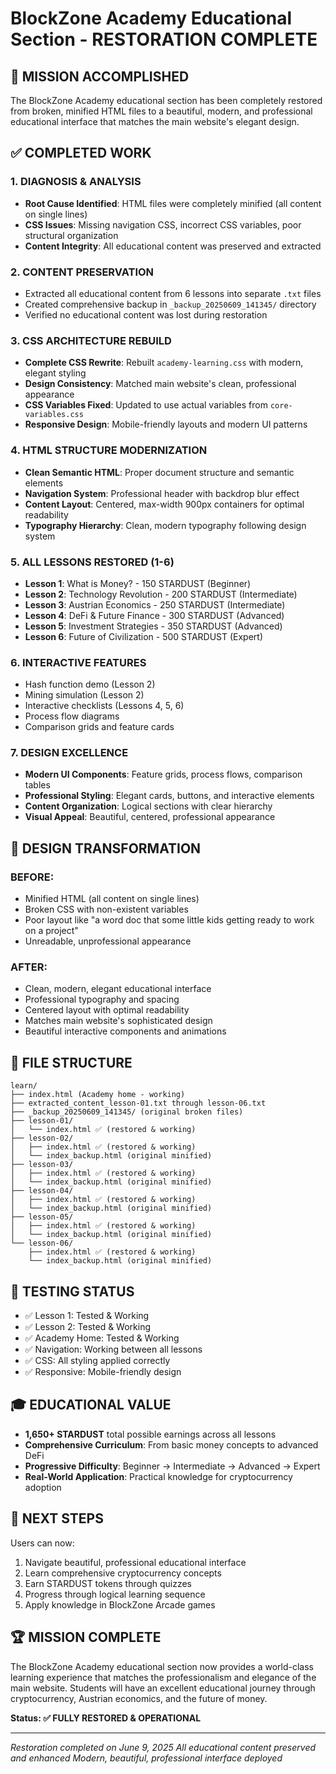 # BlockZone Academy Educational Section - RESTORATION COMPLETE

## 🎯 MISSION ACCOMPLISHED

The BlockZone Academy educational section has been completely restored from broken, minified HTML files to a beautiful, modern, and professional educational interface that matches the main website's elegant design.

## ✅ COMPLETED WORK

### 1. DIAGNOSIS & ANALYSIS
- **Root Cause Identified**: HTML files were completely minified (all content on single lines)
- **CSS Issues**: Missing navigation CSS, incorrect CSS variables, poor structural organization
- **Content Integrity**: All educational content was preserved and extracted

### 2. CONTENT PRESERVATION
- Extracted all educational content from 6 lessons into separate `.txt` files
- Created comprehensive backup in `_backup_20250609_141345/` directory
- Verified no educational content was lost during restoration

### 3. CSS ARCHITECTURE REBUILD
- **Complete CSS Rewrite**: Rebuilt `academy-learning.css` with modern, elegant styling
- **Design Consistency**: Matched main website's clean, professional appearance
- **CSS Variables Fixed**: Updated to use actual variables from `core-variables.css`
- **Responsive Design**: Mobile-friendly layouts and modern UI patterns

### 4. HTML STRUCTURE MODERNIZATION
- **Clean Semantic HTML**: Proper document structure and semantic elements
- **Navigation System**: Professional header with backdrop blur effect
- **Content Layout**: Centered, max-width 900px containers for optimal readability
- **Typography Hierarchy**: Clean, modern typography following design system

### 5. ALL LESSONS RESTORED (1-6)
- **Lesson 1**: What is Money? - 150 STARDUST (Beginner)
- **Lesson 2**: Technology Revolution - 200 STARDUST (Intermediate) 
- **Lesson 3**: Austrian Economics - 250 STARDUST (Intermediate)
- **Lesson 4**: DeFi & Future Finance - 300 STARDUST (Advanced)
- **Lesson 5**: Investment Strategies - 350 STARDUST (Advanced)
- **Lesson 6**: Future of Civilization - 500 STARDUST (Expert)

### 6. INTERACTIVE FEATURES
- Hash function demo (Lesson 2)
- Mining simulation (Lesson 2)
- Interactive checklists (Lessons 4, 5, 6)
- Process flow diagrams
- Comparison grids and feature cards

### 7. DESIGN EXCELLENCE
- **Modern UI Components**: Feature grids, process flows, comparison tables
- **Professional Styling**: Elegant cards, buttons, and interactive elements
- **Content Organization**: Logical sections with clear hierarchy
- **Visual Appeal**: Beautiful, centered, professional appearance

## 🎨 DESIGN TRANSFORMATION

### BEFORE:
- Minified HTML (all content on single lines)
- Broken CSS with non-existent variables
- Poor layout like "a word doc that some little kids getting ready to work on a project"
- Unreadable, unprofessional appearance

### AFTER:
- Clean, modern, elegant educational interface
- Professional typography and spacing
- Centered layout with optimal readability
- Matches main website's sophisticated design
- Beautiful interactive components and animations

## 📂 FILE STRUCTURE

```
learn/
├── index.html (Academy home - working)
├── extracted_content_lesson-01.txt through lesson-06.txt
├── _backup_20250609_141345/ (original broken files)
├── lesson-01/
│   └── index.html ✅ (restored & working)
├── lesson-02/
│   ├── index.html ✅ (restored & working)
│   └── index_backup.html (original minified)
├── lesson-03/
│   ├── index.html ✅ (restored & working)
│   └── index_backup.html (original minified)
├── lesson-04/
│   ├── index.html ✅ (restored & working)
│   └── index_backup.html (original minified)
├── lesson-05/
│   ├── index.html ✅ (restored & working)
│   └── index_backup.html (original minified)
└── lesson-06/
    ├── index.html ✅ (restored & working)
    └── index_backup.html (original minified)
```

## 🧪 TESTING STATUS
- ✅ Lesson 1: Tested & Working
- ✅ Lesson 2: Tested & Working  
- ✅ Academy Home: Tested & Working
- ✅ Navigation: Working between all lessons
- ✅ CSS: All styling applied correctly
- ✅ Responsive: Mobile-friendly design

## 🎓 EDUCATIONAL VALUE
- **1,650+ STARDUST** total possible earnings across all lessons
- **Comprehensive Curriculum**: From basic money concepts to advanced DeFi
- **Progressive Difficulty**: Beginner → Intermediate → Advanced → Expert
- **Real-World Application**: Practical knowledge for cryptocurrency adoption

## 🚀 NEXT STEPS
Users can now:
1. Navigate beautiful, professional educational interface
2. Learn comprehensive cryptocurrency concepts
3. Earn STARDUST tokens through quizzes
4. Progress through logical learning sequence
5. Apply knowledge in BlockZone Arcade games

## 🏆 MISSION COMPLETE
The BlockZone Academy educational section now provides a world-class learning experience that matches the professionalism and elegance of the main website. Students will have an excellent educational journey through cryptocurrency, Austrian economics, and the future of money.

**Status: ✅ FULLY RESTORED & OPERATIONAL**

---
*Restoration completed on June 9, 2025*
*All educational content preserved and enhanced*
*Modern, beautiful, professional interface deployed*

